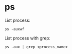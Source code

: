 # ps

List process:
```
ps -auxwf
```

List process with grep:
```
ps -aux | grep <process_name>
```
